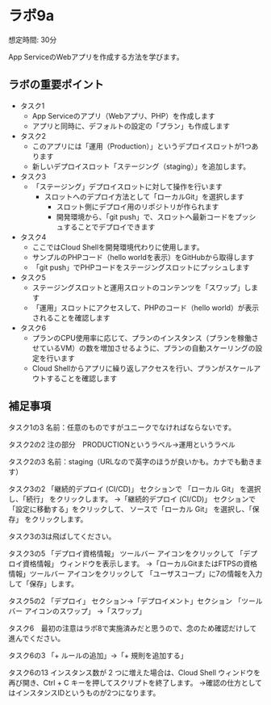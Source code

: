 # ラボ9a

想定時間: 30分

App ServiceのWebアプリを作成する方法を学びます。

## ラボの重要ポイント

- タスク1
  - App Serviceのアプリ（Webアプリ、PHP）を作成します
  - アプリと同時に、デフォルトの設定の「プラン」も作成します
- タスク2
  - このアプリには「運用（Production）」というデプロイスロットが1つあります
  - 新しいデプロイスロット「ステージング（staging）」を追加します。
- タスク3
  - 「ステージング」デプロイスロットに対して操作を行います
    - スロットへのデプロイ方法として「ローカルGit」を選択します
      - スロット側にデプロイ用のリポジトリが作られます
      - 開発環境から、「git push」で、スロットへ最新コードをプッシュすることでデプロイできます
- タスク4
  - ここではCloud Shellを開発環境代わりに使用します。
  - サンプルのPHPコード（hello worldを表示）をGitHubから取得します
  - 「git push」でPHPコードをステージングスロットにプッシュします
- タスク5
  - ステージングスロットと運用スロットのコンテンツを「スワップ」します
  - 「運用」スロットにアクセスして、PHPのコード（hello world）が表示されることを確認します
- タスク6   
  - プランのCPU使用率に応じて、プランのインスタンス（プランを稼働させているVM）の数を増加させるように、プランの自動スケーリングの設定を行います
  - Cloud Shellからアプリに繰り返しアクセスを行い、プランがスケールアウトすることを確認します

## 補足事項

タスク1の3
名前：任意のものですがユニークでなければならないです。

タスク2の2
注の部分　PRODUCTIONというラベル→運用というラベル

タスク2の3
名前：staging（URLなので英字のほうが良いかも。カナでも動きます）

タスク3の2
「継続的デプロイ (CI/CD)」 セクションで 「ローカル Git」 を選択し、「続行」 をクリックします。
→「継続的デプロイ (CI/CD)」 セクションで 「設定に移動する」をクリックして、
ソースで「ローカル Git」 を選択し、「保存」 をクリックします。

タスク3の3は飛ばしてください。

タスク3の5
「デプロイ資格情報」 ツールバー アイコンをクリックして 「デプロイ資格情報」 ウィンドウを表示します。
→「ローカルGitまたはFTPSの資格情報」ツールバー アイコンをクリックして 「ユーザスコープ」に7の情報を入力して「保存」します。

タスク5の2
「デプロイ」 セクション→「デプロイメント」セクション
「ツール バー アイコンのスワップ」 →「スワップ」

タスク6　最初の注意はラボ8で実施済みだと思うので、念のため確認だけして進んでください。

タスク6の3
「+ ルールの追加」→「+ 規則を追加する」

タスク6の13
インスタンス数が 2 つに増えた場合は、Cloud Shell ウィンドウを再び開き、Ctrl + C キーを押してスクリプトを終了します。
→確認の仕方としてはインスタンスIDというものが2つになります。